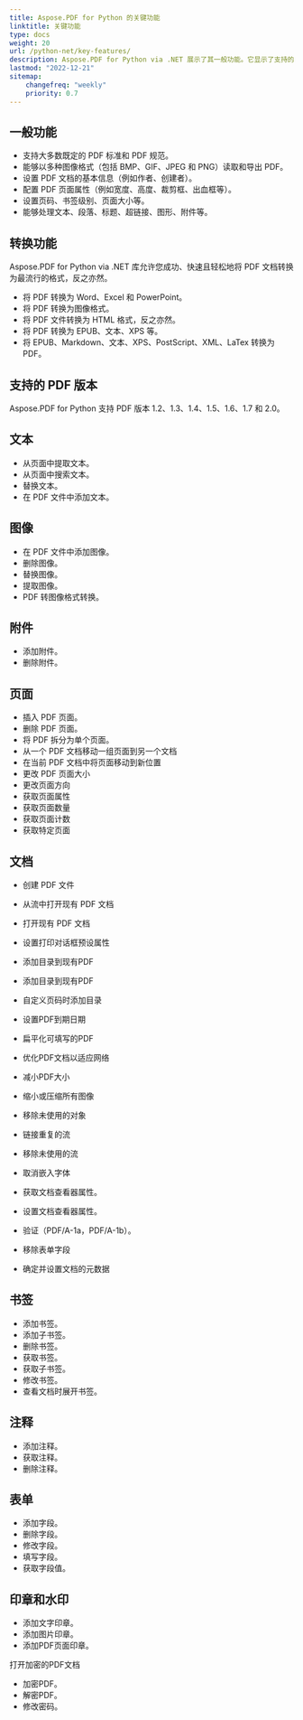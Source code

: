 ```yaml
---
title: Aspose.PDF for Python 的关键功能
linktitle: 关键功能
type: docs
weight: 20
url: /python-net/key-features/
description: Aspose.PDF for Python via .NET 展示了其一般功能。它显示了支持的 PDF 版本以及我们可以对 PDF 进行的所有操作。
lastmod: "2022-12-21"
sitemap:
    changefreq: "weekly"
    priority: 0.7
---
```


## 一般功能

- 支持大多数既定的 PDF 标准和 PDF 规范。
- 能够以多种图像格式（包括 BMP、GIF、JPEG 和 PNG）读取和导出 PDF。
- 设置 PDF 文档的基本信息（例如作者、创建者）。
- 配置 PDF 页面属性（例如宽度、高度、裁剪框、出血框等）。
- 设置页码、书签级别、页面大小等。
- 能够处理文本、段落、标题、超链接、图形、附件等。

## 转换功能

Aspose.PDF for Python via .NET 库允许您成功、快速且轻松地将 PDF 文档转换为最流行的格式，反之亦然。

- 将 PDF 转换为 Word、Excel 和 PowerPoint。
- 将 PDF 转换为图像格式。
- 将 PDF 文件转换为 HTML 格式，反之亦然。
- 将 PDF 转换为 EPUB、文本、XPS 等。
- 将 EPUB、Markdown、文本、XPS、PostScript、XML、LaTex 转换为 PDF。

## 支持的 PDF 版本

Aspose.PDF for Python 支持 PDF 版本 1.2、1.3、1.4、1.5、1.6、1.7 和 2.0。

## 文本

- 从页面中提取文本。
- 从页面中搜索文本。
- 替换文本。
- 在 PDF 文件中添加文本。

## 图像

- 在 PDF 文件中添加图像。
- 删除图像。
- 替换图像。
- 提取图像。
- PDF 转图像格式转换。

## 附件

- 添加附件。
- 删除附件。

## 页面

- 插入 PDF 页面。
- 删除 PDF 页面。
- 将 PDF 拆分为单个页面。
- 从一个 PDF 文档移动一组页面到另一个文档
- 在当前 PDF 文档中将页面移动到新位置
- 更改 PDF 页面大小
- 更改页面方向
- 获取页面属性
- 获取页面数量
- 获取页面计数
- 获取特定页面

## 文档

- 创建 PDF 文件
- 从流中打开现有 PDF 文档
- 打开现有 PDF 文档

- 设置打印对话框预设属性
- 添加目录到现有PDF
- 添加目录到现有PDF
- 自定义页码时添加目录
- 设置PDF到期日期
- 扁平化可填写的PDF
- 优化PDF文档以适应网络
- 减小PDF大小
- 缩小或压缩所有图像
- 移除未使用的对象
- 链接重复的流
- 移除未使用的流
- 取消嵌入字体
- 获取文档查看器属性。
- 设置文档查看器属性。
- 验证（PDF/A-1a，PDF/A-1b）。
- 移除表单字段
- 确定并设置文档的元数据

## 书签

- 添加书签。
- 添加子书签。
- 删除书签。
- 获取书签。
- 获取子书签。
- 修改书签。
- 查看文档时展开书签。

## 注释

- 添加注释。
- 获取注释。
- 删除注释。

## 表单

- 添加字段。
- 删除字段。
- 修改字段。
- 填写字段。
- 获取字段值。

## 印章和水印

- 添加文字印章。
- 添加图片印章。
- 添加PDF页面印章。




































































































































































































































































































































































































































































































































































































































































































































































































































































































































































































































































打开加密的PDF文档
- 加密PDF。
- 解密PDF。
- 修改密码。